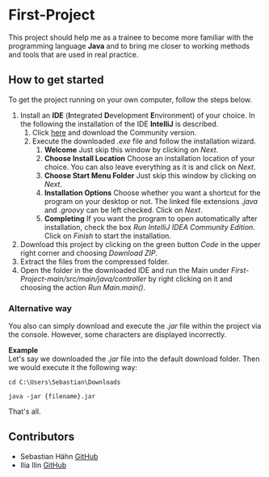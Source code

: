 # First-Project

This project should help me as a trainee to become more familiar with the programming language **Java** and to bring me closer to working methods and tools that are used in real practice.

## How to get started
To get the project running on your own computer, follow the steps below.

1. Install an **IDE** (**I**ntegrated **D**evelopment **E**nvironment) of your choice. In the following the installation of the IDE **IntelliJ** is described.
    1. Click [here](https://www.jetbrains.com/de-de/idea/download "IntelliJ IDEA Community Edition Download") and download the Community version.
    1. Execute the downloaded *.exe* file and follow the installation wizard.
        1. **Welcome** Just skip this window by clicking on *Next*.
        1. **Choose Install Location** Choose an installation location of your choice. You can also leave everything as it is and click on *Next*.
        1. **Choose Start Menu Folder** Just skip this window by clicking on *Next*.
        1. **Installation Options** Choose whether you want a shortcut for the program on your desktop or not. The linked file extensions *.java* and *.groovy* can be left checked. Click on *Next*.
        1. **Completing** If you want the program to open automatically after installation, check the box *Run IntelliJ IDEA Community Edition*. Click on *Finish* to start the installation.
1. Download this project by clicking on the green button *Code* in the upper right corner and choosing *Download ZIP*.
1. Extract the files from the compressed folder.
1. Open the folder in the downloaded IDE and run the Main under *First-Project-main/src/main/java/controller* by right clicking on it and choosing the action *Run Main.main()*.

### Alternative way
You also can simply download and execute the *.jar* file within the project via the console. However, some characters are displayed incorrectly.

**Example**  
Let's say we downloaded the *.jar* file into the default download folder. Then we would execute it the following way:

```
cd C:\Users\Sebastian\Downloads

java -jar {filename}.jar
```

That's all.

## Contributors

* Sebastian Hähn [GitHub](https://github.com/SH-Files)
* Ilia Ilin [GitHub](https://github.com/IliaIlin)
